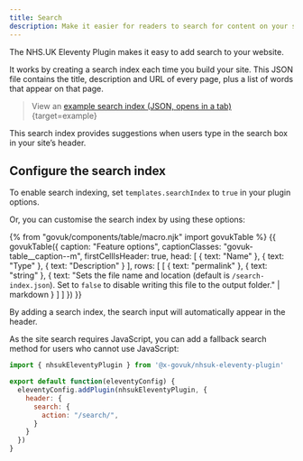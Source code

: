 ```yaml
---
title: Search
description: Make it easier for readers to search for content on your site.
---
```


The NHS.UK Eleventy Plugin makes it easy to add search to your website.

It works by creating a search index each time you build your site. This JSON file contains the title, description and URL of every page, plus a list of words that appear on that page.

> View an [example search index (JSON, opens in a tab)](/example/search-index.json){target=example}

This search index provides suggestions when users type in the search box in your site’s header.

## Configure the search index

To enable search indexing, set `templates.searchIndex` to `true` in your plugin options.

Or, you can customise the search index by using these options:

{% from "govuk/components/table/macro.njk" import govukTable %}
{{ govukTable({
  caption: "Feature options",
  captionClasses: "govuk-table__caption--m",
  firstCellIsHeader: true,
  head: [
    { text: "Name" },
    { text: "Type" },
    { text: "Description" }
  ],
  rows: [
    [
      { text: "permalink" },
      { text: "string" },
      { text: "Sets the file name and location (default is `/search-index.json`). Set to `false` to disable writing this file to the output folder." | markdown }
    ]
  ]
}) }}

By adding a search index, the search input will automatically appear in the header.

As the site search requires JavaScript, you can add a fallback search method for users who cannot use JavaScript:

```js
import { nhsukEleventyPlugin } from '@x-govuk/nhsuk-eleventy-plugin'

export default function(eleventyConfig) {
  eleventyConfig.addPlugin(nhsukEleventyPlugin, {
    header: {
      search: {
        action: "/search/",
      }
    }
  })
}
```
